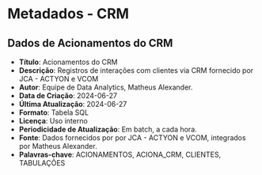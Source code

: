 # Metadados - CRM

## Dados de Acionamentos do CRM

- **Título**: Acionamentos do CRM
- **Descrição**: Registros de interações com clientes via CRM fornecido por JCA - ACTYON e VCOM
- **Autor**: Equipe de Data Analytics, Matheus Alexander.
- **Data de Criação**: 2024-06-27
- **Última Atualização**: 2024-06-27
- **Formato**: Tabela SQL
- **Licença**: Uso interno
- **Periodicidade de Atualização**: Em batch, a cada hora.
- **Fonte**: Dados fornecidos por por JCA - ACTYON e VCOM, integrados por Matheus Alexander.
- **Palavras-chave**: ACIONAMENTOS, ACIONA_CRM, CLIENTES, TABULAÇÕES
